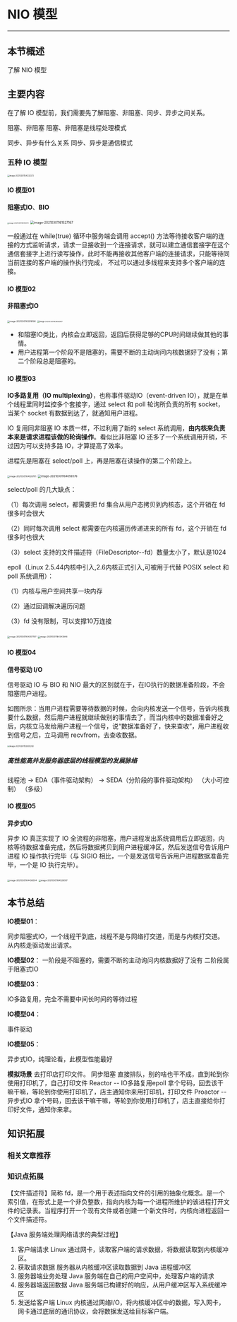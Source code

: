 # NIO 模型

------

## 本节概述

了解 NIO 模型

## 主要内容

在了解 IO 模型前，我们需要先了解阻塞、非阻塞、同步、异步之间关系。

阻塞、非阻塞
阻塞、非阻塞是线程处理模式 

同步、异步有什么关系
同步、异步是通信模式

### 五种 IO 模型

<img src="picture/01.NIO%E6%A8%A1%E5%9E%8B/image-20210301154333373.png" alt="image-20210301154333373" style="zoom:30%;" />

#### IO 模型01 

**阻塞式IO**、**BIO**

<img src="picture/01.NIO%E6%A8%A1%E5%9E%8B/image-20210301161310375.png" alt="image-20210301161310375" style="zoom: 25%;" />

<img src="picture/01.NIO%E6%A8%A1%E5%9E%8B/image-20210301161527167.png" alt="image-20210301161527167" style="zoom:50%;" />

一般通过在 while(true) 循环中服务端会调用 accept() 方法等待接收客户端的连接的方式监听请求，请求一旦接收到一个连接请求，就可以建立通信套接字在这个通信套接字上进行读写操作，此时不能再接收其他客户端的连接请求，只能等待同当前连接的客户端的操作执行完成， 不过可以通过多线程来支持多个客户端的连接。

#### IO 模型02

**非阻塞式IO**

<img src="picture/01.NIO%E6%A8%A1%E5%9E%8B/image-20210301163516186.png" alt="image-20210301163516186" style="zoom: 33%;" />

<img src="picture/01.NIO%E6%A8%A1%E5%9E%8B/image-20210301163654817.png" alt="image-20210301163654817" style="zoom:29%;" />

- 和阻塞IO类比，内核会立即返回，返回后获得足够的CPU时间继续做其他的事情。
- 用户进程第一个阶段不是阻塞的，需要不断的主动询问内核数据好了没有；第二个阶段总是阻塞的。

#### IO 模型03

**IO多路复用（IO multiplexing）**，也称事件驱动IO（event-driven IO），就是在单个线程里同时监控多个套接字，通过 select 和 poll 轮询所负责的所有 socket，当某个 socket 有数据到达了，就通知用户进程。

IO 复用同非阻塞 IO 本质一样，不过利用了新的 select 系统调用，**由内核来负责本来是请求进程该做的轮询操作**。看似比非阻塞 IO 还多了一个系统调用开销，不过因为可以支持多路 IO，才算提高了效率。

进程先是阻塞在 select/poll 上，再是阻塞在读操作的第二个阶段上。

<img src="picture/01.NIO%E6%A8%A1%E5%9E%8B/image-20210301164028761.png" alt="image-20210301164028761" style="zoom:33%;" />

<img src="picture/01.NIO%E6%A8%A1%E5%9E%8B/image-20210301164056576.png" alt="image-20210301164056576" style="zoom:45%;" />

 select/poll 的几大缺点：

（1）每次调用 select，都需要把 fd 集合从用户态拷贝到内核态，这个开销在 fd 很多时会很大

（2）同时每次调用 select 都需要在内核遍历传递进来的所有 fd，这个开销在 fd 很多时也很大

（3）select 支持的文件描述符（FileDescriptor--fd）数量太小了，默认是1024 

epoll（Linux 2.5.44内核中引入,2.6内核正式引入,可被用于代替 POSIX select 和 poll 系统调用）：

（1）内核与用户空间共享一块内存

（2）通过回调解决遍历问题

（3）fd 没有限制，可以支撑10万连接

<img src="picture/01.NIO%E6%A8%A1%E5%9E%8B/image-20210301164307767.png" alt="image-20210301164307767" style="zoom:33%;" />

<img src="picture/01.NIO%E6%A8%A1%E5%9E%8B/image-20210301164343948.png" alt="image-20210301164343948" style="zoom:33%;" />

#### IO 模型04

**信号驱动 I/O**

信号驱动 IO 与 BIO 和 NIO 最大的区别就在于，在IO执行的数据准备阶段，不会阻塞用户进程。 

如图所示：当用户进程需要等待数据的时候，会向内核发送一个信号，告诉内核我要什么数据，然后用户进程就继续做别的事情去了，而当内核中的数据准备好之后，内核立马发给用户进程一个信号，说“数据准备好了，快来查收”，用户进程收到信号之后，立马调用 recvfrom，去查收数据。

<img src="picture/01.NIO%E6%A8%A1%E5%9E%8B/image-20210301155905350.png" alt="image-20210301155905350" style="zoom: 30%;" />

##### 高性能高并发服务器底层的线程模型的发展脉络

线程池 -> EDA（事件驱动架构） -> SEDA（分阶段的事件驱动架构）
						（大小可控制）                （多级）



#### IO 模型05

**异步式IO**

异步 IO 真正实现了 IO 全流程的非阻塞，用户进程发出系统调用后立即返回，内核等待数据准备完成，然后将数据拷贝到用户进程缓冲区，然后发送信号告诉用户进程 IO 操作执行完毕（与 SIGIO 相比，一个是发送信号告诉用户进程数据准备完毕，一个是 IO 执行完毕）。

<img src="picture/01.NIO%E6%A8%A1%E5%9E%8B/image-20210301164436004.png" alt="image-20210301164436004" style="zoom:33%;" />

<img src="picture/01.NIO%E6%A8%A1%E5%9E%8B/image-20210301164529007.png" alt="image-20210301164529007" style="zoom:33%;" />



## 本节总结

**IO模型01**：

同步阻塞式IO，一个线程干到底，线程不是与网络打交道，而是与内核打交道。从内核走驱动发出请求。

**IO模型02**：
		一阶段是不阻塞的，需要不断的主动询问内核数据好了没有
		二阶段属于阻塞式IO

**IO模型03**：

IO多路复用，完全不需要中间长时间的等待过程

**IO模型04**：

事件驱动

**IO模型05**：

异步式IO，纯理论看，此模型性能最好

**模拟场景**
去打印店打印文件。
同步阻塞
直接排队，别的啥也干不成，直到轮到你使用打印机了，自己打印文件
Reactor -- IO多路复用epoll
拿个号码，回去该干嘛干嘛，等轮到你使用打印机了，店主通知你来用打印机，打印文件
Proactor -- 异步式IO
拿个号码，回去该干嘛干嘛，等轮到你使用打印机了，店主直接给你打印好文件，通知你来拿。



## 知识拓展

### 相关文章推荐

### 知识点拓展

【文件描述符】简称 fd，是一个用于表述指向文件的引用的抽象化概念。是一个索引值，在形式上是一个非负整数，指向内核为每一个进程所维护的该进程打开文件的记录表。当程序打开一个现有文件或者创建一个新文件时，内核向进程返回一个文件描述符。

【Java 服务端处理网络请求的典型过程】

1. 客户端请求
    Linux 通过网卡，读取客户端的请求数据，将数据读取到内核缓冲区。
2. 获取请求数据
    服务器从内核缓冲区读取数据到 Java 进程缓冲区
3. 服务器端业务处理
    Java 服务端在自己的用户空间中，处理客户端的请求
4. 服务器端返回数据
    Java 服务端已构建好的响应，从用户缓冲区写入系统缓冲区
5. 发送给客户端
    Linux 内核通过网络I/O，将内核缓冲区中的数据，写入网卡，网卡通过底层的通讯协议，会将数据发送给目标客户端。

